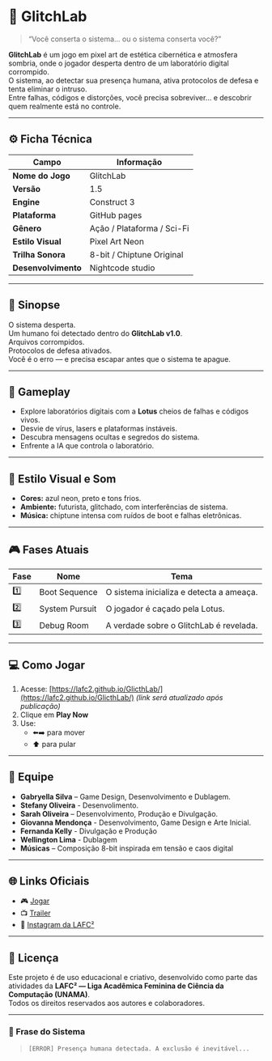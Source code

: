 # 🧠 GlitchLab

> “Você conserta o sistema... ou o sistema conserta você?”

**GlitchLab** é um jogo em pixel art de estética cibernética e atmosfera sombria, onde o jogador desperta dentro de um laboratório digital corrompido.  
O sistema, ao detectar sua presença humana, ativa protocolos de defesa e tenta eliminar o intruso.  
Entre falhas, códigos e distorções, você precisa sobreviver… e descobrir quem realmente está no controle.

---

## ⚙️ Ficha Técnica

| Campo | Informação |
|-------|-------------|
| **Nome do Jogo** | GlitchLab |
| **Versão** | 1.5 |
| **Engine** | Construct 3 |
| **Plataforma** | GitHub pages |
| **Gênero** | Ação / Plataforma / Sci-Fi |
| **Estilo Visual** | Pixel Art Neon |
| **Trilha Sonora** | 8-bit / Chiptune Original |
| **Desenvolvimento** |  Nightcode studio |

---

## 🧩 Sinopse

O sistema desperta.  
Um humano foi detectado dentro do **GlitchLab v1.0**.  
Arquivos corrompidos.  
Protocolos de defesa ativados.  
Você é o erro — e precisa escapar antes que o sistema te apague.

---

## 🚀 Gameplay

- Explore laboratórios digitais com a **Lotus** cheios de falhas e códigos vivos.  
- Desvie de vírus, lasers e plataformas instáveis.  
- Descubra mensagens ocultas e segredos do sistema.  
- Enfrente a IA que controla o laboratório.  

---

## 🎨 Estilo Visual e Som

- **Cores:** azul neon, preto e tons frios.  
- **Ambiente:** futurista, glitchado, com interferências de sistema.  
- **Música:** chiptune intensa com ruídos de boot e falhas eletrônicas.  

---

## 🎮 Fases Atuais

| Fase | Nome | Tema |
|------|------|------|
| 1️⃣ | Boot Sequence | O sistema inicializa e detecta a ameaça. |
| 2️⃣ | System Pursuit | O jogador é caçado pela Lotus. |
| 3️⃣ | Debug Room | A verdade sobre o GlitchLab é revelada. |

---

## 💻 Como Jogar

1. Acesse: [https://lafc2.github.io/GlicthLab/](https://lafc2.github.io/GlicthLab/) *(link será atualizado após publicação)*  
2. Clique em **Play Now**  
3. Use:
   - ⬅️➡️ para mover  
   - ⬆️ para pular  

---

## 🧠 Equipe

- **Gabryella Silva** – Game Design, Desenvolvimento e Dublagem.
- **Stefany Oliveira** - Desenvolimento.
- **Sarah Oliveira** – Desenvolvimento, Produção e Divulgação.
- **Giovanna Mendonça** - Desenvolvimento, Game Design e Arte Inicial.
- **Fernanda Kelly** - Divulgação e Produção
- **Wellington Lima** - Dublagem
- **Músicas** – Composição 8-bit inspirada em tensão e caos digital  

---

## 🌐 Links Oficiais

- 🎮 [Jogar](https://lafc2.github.io/GlicthLab/)  
- 📺 [Trailer](https://www.instagram.com/reel/DP4buTwDwBL/?utm_source=ig_web_copy_link&igsh=MzRlODBiNWFlZA==)  
- 💜 [Instagram da LAFC²](https://www.instagram.com/lafc2_unama/)  

---

## 📜 Licença

Este projeto é de uso educacional e criativo, desenvolvido como parte das atividades da **LAFC² — Liga Acadêmica Feminina de Ciência da Computação (UNAMA)**.  
Todos os direitos reservados aos autores e colaboradores.

---

### 💬 Frase do Sistema

> `[ERROR] Presença humana detectada. A exclusão é inevitável...`
